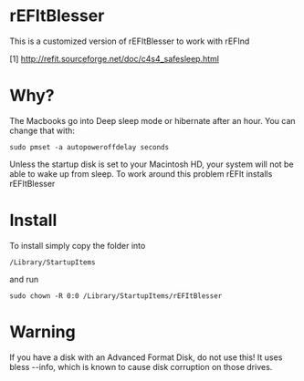 # rEFItBlesser

This is a customized version of rEFItBlesser to work with rEFInd

[1] http://refit.sourceforge.net/doc/c4s4_safesleep.html

# Why?

The Macbooks go into Deep sleep mode or hibernate after an hour. You can change that with:

    sudo pmset -a autopoweroffdelay seconds

Unless the startup disk is set to your Macintosh HD, your system will not be able to wake up from sleep. To work around this problem rEFIt installs rEFItBlesser

# Install

To install simply copy the folder into

    /Library/StartupItems

and run

    sudo chown -R 0:0 /Library/StartupItems/rEFItBlesser

# Warning

If you have a disk with an Advanced Format Disk, do not use this! It uses bless --info, which is known to cause disk corruption on those drives.
